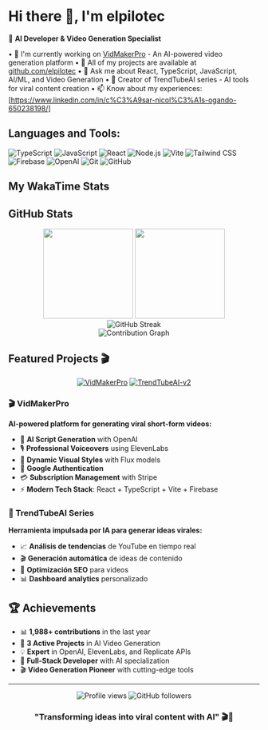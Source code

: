 # Hi there 👋, I'm elpilotec

🤖 **AI Developer & Video Generation Specialist**

• 🔭 I'm currently working on [VidMakerPro](https://github.com/elpilotec/vidmakerpro) - An AI-powered video generation platform
• 🚀 All of my projects are available at [github.com/elpilotec](https://github.com/elpilotec)
• 💬 Ask me about React, TypeScript, JavaScript, AI/ML, and Video Generation
• 🎯 Creator of TrendTubeAI series - AI tools for viral content creation
• 📫 Know about my experiences: [https://www.linkedin.com/in/c%C3%A9sar-nicol%C3%A1s-ogando-650238198/]

## Languages and Tools:

![TypeScript](https://img.shields.io/badge/-TypeScript-3178C6?style=flat-square&logo=typescript&logoColor=white)
![JavaScript](https://img.shields.io/badge/-JavaScript-F7DF1E?style=flat-square&logo=javascript&logoColor=black)
![React](https://img.shields.io/badge/-React-61DAFB?style=flat-square&logo=react&logoColor=black)
![Node.js](https://img.shields.io/badge/-Node.js-339933?style=flat-square&logo=node.js&logoColor=white)
![Vite](https://img.shields.io/badge/-Vite-646CFF?style=flat-square&logo=vite&logoColor=white)
![Tailwind CSS](https://img.shields.io/badge/-Tailwind_CSS-38B2AC?style=flat-square&logo=tailwind-css&logoColor=white)
![Firebase](https://img.shields.io/badge/-Firebase-FFCA28?style=flat-square&logo=firebase&logoColor=black)
![OpenAI](https://img.shields.io/badge/-OpenAI-412991?style=flat-square&logo=openai&logoColor=white)
![Git](https://img.shields.io/badge/-Git-F05032?style=flat-square&logo=git&logoColor=white)
![GitHub](https://img.shields.io/badge/-GitHub-181717?style=flat-square&logo=github&logoColor=white)

## My WakaTime Stats

<!--START_SECTION:waka-->
<!--END_SECTION:waka-->

## GitHub Stats

<div align="center">
  <img height="180em" src="https://github-readme-stats.vercel.app/api?username=elpilotec&show_icons=true&theme=tokyonight&include_all_commits=true&count_private=true&hide_border=true"/>
  <img height="180em" src="https://github-readme-stats.vercel.app/api/top-langs/?username=elpilotec&layout=compact&langs_count=8&theme=tokyonight&hide_border=true&include_all_commits=true&count_private=true"/>
</div>

<div align="center">
  <img src="https://github-readme-streak-stats.herokuapp.com/?user=elpilotec&theme=tokyonight&hide_border=true" alt="GitHub Streak"/>
</div>

<div align="center">
  <img src="https://github-readme-activity-graph.vercel.app/graph?username=elpilotec&theme=tokyo-night&hide_border=true" alt="Contribution Graph"/>
</div>

## Featured Projects 🎬

<div align="center">

[![VidMakerPro](https://github-readme-stats.vercel.app/api/pin/?username=elpilotec&repo=vidmakerpro&theme=tokyonight&hide_border=true)](https://github.com/elpilotec/vidmakerpro)
[![TrendTubeAI-v2](https://github-readme-stats.vercel.app/api/pin/?username=elpilotec&repo=TrendTubeAI-v2&theme=tokyonight&hide_border=true)](https://github.com/elpilotec/TrendTubeAI-v2)

</div>

### 🎬 VidMakerPro
**AI-powered platform for generating viral short-form videos:**

- 🤖 **AI Script Generation** with OpenAI
- 🎙️ **Professional Voiceovers** using ElevenLabs  
- 🎨 **Dynamic Visual Styles** with Flux models
- 🔐 **Google Authentication**
- 💳 **Subscription Management** with Stripe
- ⚡ **Modern Tech Stack**: React + TypeScript + Vite + Firebase

### 🎯 TrendTubeAI Series
**Herramienta impulsada por IA para generar ideas virales:**

- 📈 **Análisis de tendencias** de YouTube en tiempo real
- 🎬 **Generación automática** de ideas de contenido
- 🚀 **Optimización SEO** para videos
- 📊 **Dashboard analytics** personalizado

## 🏆 Achievements

- 📊 **1,988+ contributions** in the last year
- 🎯 **3 Active Projects** in AI Video Generation  
- 💡 **Expert** in OpenAI, ElevenLabs, and Replicate APIs
- 🚀 **Full-Stack Developer** with AI specialization
- 🎬 **Video Generation Pioneer** with cutting-edge tools

---

<div align="center">
  <img src="https://komarev.com/ghpvc/?username=elpilotec&label=Profile%20views&color=0e75b6&style=flat" alt="Profile views" />
  <img src="https://img.shields.io/github/followers/elpilotec?label=Followers&style=social" alt="GitHub followers" />
</div>

<div align="center">
  
### "Transforming ideas into viral content with AI" 🎬🤖

</div>
